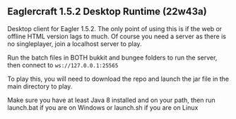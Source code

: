 ## Eaglercraft 1.5.2 Desktop Runtime (22w43a)

Desktop client for Eagler 1.5.2. The only point of using this is if the web or offline HTML version lags to much. Of course you need a server as there is no singleplayer, join a localhost server to play. 

Run the batch files in BOTH bukkit and bungee folders to run the server, then connect to `ws://127.0.0.1:25565`

To play this, you will need to download the repo and launch the jar file in the main directory to play.

Make sure you have at least Java 8 installed and on your path, then run launch.bat if you are on Windows or launch.sh if you are on Linux
